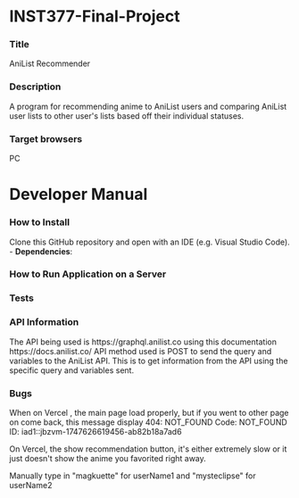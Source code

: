 # INST377-Final-Project

<h3>Title</h3>
AniList Recommender </br>
<h3>Description</h3>
A program for recommending anime to AniList users and comparing AniList user lists to other user's lists based off their individual statuses. </br>
<h3>Target browsers</h3>
  PC </br>

<h1>Developer Manual</h1>
<h3>How to Install</h3>
Clone this GitHub repository and open with an IDE (e.g. Visual Studio Code).
- <b>Dependencies</b>:
<h3>How to Run Application on a Server</h3>

<h3>Tests</h3>

<h3>API Information</h3>
The API being used is https://graphql.anilist.co using this documentation https://docs.anilist.co/
API method used is POST to send the query and variables to the AniList API. This is to get information from the API using the specific query and variables sent.

<h3>Bugs</h3>
When on Vercel , the main page load properly, but if you went to other page on come back, this message display
404: NOT_FOUND
Code: NOT_FOUND
ID: iad1::jbzvm-1747626619456-ab82b18a7ad6

On Vercel, the show recommendation button, it's either extremely slow or it just doesn't show the anime you favorited right away.

Manually type in "magkuette" for userName1 and "mysteclipse" for userName2
